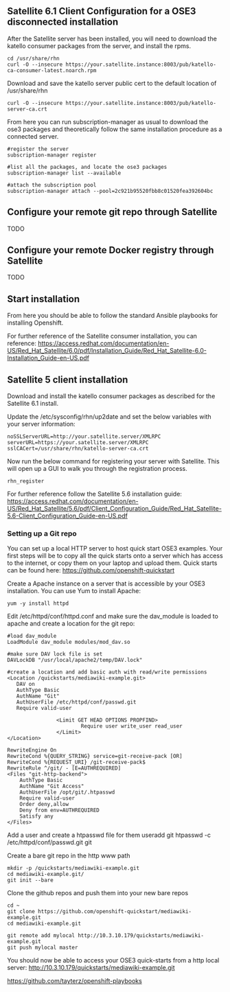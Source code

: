 ## Satellite 6.1 Client Configuration for a OSE3 disconnected installation

After the Satellite server has been installed, you will need to download the katello consumer packages from the server, and install the rpms.

    cd /usr/share/rhn
    curl -O --insecure https://your.satellite.instance:8003/pub/katello-ca-consumer-latest.noarch.rpm

Download and save the katello server public cert to the default location of /usr/share/rhn

    curl -O --insecure https://your.satellite.instance:8003/pub/katello-server-ca.crt

From here you can run subscription-manager as usual to download the ose3 packages and theoretically follow the same installation procedure as a connected server.

    #register the server 
    subscription-manager register 

    #list all the packages, and locate the ose3 packages
    subscription-manager list --available 

    #attach the subscription pool
    subscription-manager attach --pool=2c921b95520fbb8c01520fea392604bc 

## Configure your remote git repo through Satellite
TODO
## Configure your remote Docker registry through Satellite
TODO
## Start installation
From here you should be able to follow the standard Ansible playbooks for installing Openshift.

For further reference of the Satellite consumer installation, you can reference: https://access.redhat.com/documentation/en-US/Red_Hat_Satellite/6.0/pdf/Installation_Guide/Red_Hat_Satellite-6.0-Installation_Guide-en-US.pdf 

## Satellite 5 client installation
Download and install the katello consumer packages as described for the Satellite 6.1 install.

Update the /etc/sysconfig/rhn/up2date and set the below variables with your server information: 

    noSSLServerURL=http://your.satellite.server/XMLRPC
    serverURL=https://your.satellite.server/XMLRPC
    sslCACert=/usr/share/rhn/katello-server-ca.crt

Now run the below command for registering your server with Satellite. This will open up a GUI to walk you through the registration process.

    rhn_register

For further reference follow the Satellite 5.6 installation guide: https://access.redhat.com/documentation/en-US/Red_Hat_Satellite/5.6/pdf/Client_Configuration_Guide/Red_Hat_Satellite-5.6-Client_Configuration_Guide-en-US.pdf 

### Setting up a Git repo
You can set up a local HTTP server to host quick start OSE3 examples. Your first steps will be to copy all the quick starts onto a server which has access to the 
internet, or copy them on your laptop and upload them. Quick starts can be found here: https://github.com/openshift-quickstart

Create a Apache instance on a server that is accessible by your OSE3 installation. You can use Yum to install Apache:

    yum -y install httpd
    
Edit /etc/httpd/conf/httpd.conf and make sure the dav_module is loaded to apache and create a location for the git repo:
    
    #load dav_module
    LoadModule dav_module modules/mod_dav.so
    
    #make sure DAV lock file is set
    DAVLockDB "/usr/local/apache2/temp/DAV.lock"
    
    #create a location and add basic auth with read/write permissions
    <Location /quickstarts/mediawiki-example.git>
       DAV on
       AuthType Basic
       AuthName "Git"
       AuthUserFile /etc/httpd/conf/passwd.git
       Require valid-user
    
                    <Limit GET HEAD OPTIONS PROPFIND>
                            Require user write_user read_user
                    </Limit>
    </Location>

    RewriteEngine On
    RewriteCond %{QUERY_STRING} service=git-receive-pack [OR]
    RewriteCond %{REQUEST_URI} /git-receive-pack$
    RewriteRule ^/git/ - [E=AUTHREQUIRED]
    <Files "git-http-backend">
        AuthType Basic
        AuthName "Git Access"
        AuthUserFile /opt/git/.htpasswd
        Require valid-user
        Order deny,allow
        Deny from env=AUTHREQUIRED
        Satisfy any
    </Files>
    
Add a user and create a htpasswd file for them
    useradd git
    htpasswd -c /etc/httpd/conf/passwd.git git
    
Create a bare git repo in the http www path

    mkdir -p /quickstarts/mediawiki-example.git
    cd mediawiki-example.git/
    git init --bare
    
Clone the github repos and push them into your new bare repos

    cd ~
    git clone https://github.com/openshift-quickstart/mediawiki-example.git
    cd mediawiki-example.git
    
    git remote add mylocal http://10.3.10.179/quickstarts/mediawiki-example.git
    git push mylocal master
    
You should now be able to access your OSE3 quick-starts from a http local server: http://10.3.10.179/quickstarts/mediawiki-example.git

  https://github.com/tayterz/openshift-playbooks
  
  
  

    
    
    